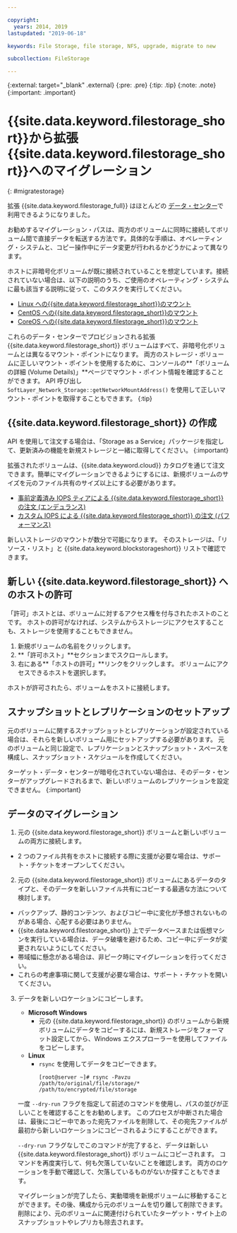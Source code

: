 ```yaml
---

copyright:
  years: 2014, 2019
lastupdated: "2019-06-18"

keywords: File Storage, file storage, NFS, upgrade, migrate to new

subcollection: FileStorage

---
```

{:external: target="_blank" .external}
{:pre: .pre}
{:tip: .tip}
{:note: .note}
{:important: .important}

# {{site.data.keyword.filestorage_short}}から拡張{{site.data.keyword.filestorage_short}}へのマイグレーション
{: #migratestorage}

拡張 {{site.data.keyword.filestorage_full}} はほとんどの [データ・センター](/docs/infrastructure/FileStorage?topic=FileStorage-selectDC)で利用できるようになりました。

お勧めするマイグレーション・パスは、両方のボリュームに同時に接続してボリューム間で直接データを転送する方法です。具体的な手順は、オペレーティング・システムと、コピー操作中にデータ変更が行われるかどうかによって異なります。

ホストに非暗号化ボリュームが既に接続されていることを想定しています。接続されていない場合は、以下の説明のうち、ご使用のオペレーティング・システムに最も該当する説明に従って、このタスクを実行してください。

- [Linux への{{site.data.keyword.filestorage_short}}のマウント](/docs/infrastructure/FileStorage?topic=FileStorage-mountingLinux)
- [CentOS への{{site.data.keyword.filestorage_short}}のマウント](/docs/infrastructure/FileStorage?topic=FileStorage-mountingCentOS)
- [CoreOS への{{site.data.keyword.filestorage_short}}のマウント](/docs/infrastructure/FileStorage?topic=FileStorage-mountingCoreOS)

これらのデータ・センターでプロビジョンされる拡張 {{site.data.keyword.filestorage_short}} ボリュームはすべて、非暗号化ボリュームとは異なるマウント・ポイントになります。 両方のストレージ・ボリュームに正しいマウント・ポイントを使用するために、コンソールの**「ボリュームの詳細 (Volume Details)」**ページでマウント・ポイント情報を確認することができます。 API 呼び出し `SoftLayer_Network_Storage::getNetworkMountAddress()` を使用して正しいマウント・ポイントを取得することもできます。
{:tip}


## {{site.data.keyword.filestorage_short}} の作成

API を使用して注文する場合は、「Storage as a Service」パッケージを指定して、更新済みの機能を新規ストレージと一緒に取得してください。
{:important}

拡張されたボリュームは、{{site.data.keyword.cloud}} カタログを通じて注文できます。簡単にマイグレーションできるようにするには、新規ボリュームのサイズを元のファイル共有のサイズ以上にする必要があります。

- [事前定義済み IOPS ティアによる {{site.data.keyword.filestorage_short}} の注文 (エンデュランス)](/docs/infrastructure/FileStorage?topic=FileStorage-orderingConsole#endurance)
- [カスタム IOPS による {{site.data.keyword.filestorage_short}} の注文 (パフォーマンス)](/docs/infrastructure/FileStorage?topic=FileStorage-orderingConsole#performance)

新しいストレージのマウントが数分で可能になります。 そのストレージは、「リソース・リスト」と {{site.data.keyword.blockstorageshort}} リストで確認できます。


## 新しい {{site.data.keyword.filestorage_short}} へのホストの許可

「許可」ホストとは、ボリュームに対するアクセス権を付与されたホストのことです。 ホストの許可がなければ、システムからストレージにアクセスすることも、ストレージを使用することもできません。

1. 新規ボリュームの名前をクリックします。
2. **「許可ホスト」**セクションまでスクロールします。
3. 右にある**「ホストの許可」**リンクをクリックします。 ボリュームにアクセスできるホストを選択します。

ホストが許可されたら、ボリュームをホストに接続します。


## スナップショットとレプリケーションのセットアップ

元のボリュームに関するスナップショットとレプリケーションが設定されている場合は、それらを新しいボリューム用にセットアップする必要があります。 元のボリュームと同じ設定で、レプリケーションとスナップショット・スペースを構成し、スナップショット・スケジュールを作成してください。

ターゲット・データ・センターが暗号化されていない場合は、そのデータ・センターがアップグレードされるまで、新しいボリュームのレプリケーションを設定できません。
{:important}


## データのマイグレーション

1. 元の {{site.data.keyword.filestorage_short}} ボリュームと新しいボリュームの両方に接続します。
  - 2 つのファイル共有をホストに接続する際に支援が必要な場合は、サポート・チケットをオープンしてください。

2. 元の {{site.data.keyword.filestorage_short}} ボリュームにあるデータのタイプと、そのデータを新しいファイル共有にコピーする最適な方法について検討します。
  - バックアップ、静的コンテンツ、およびコピー中に変化が予想されないものがある場合、心配する必要はありません。
  - {{site.data.keyword.filestorage_short}} 上でデータベースまたは仮想マシンを実行している場合は、データ破壊を避けるため、コピー中にデータが変更されないようにしてください。
  - 帯域幅に懸念がある場合は、非ピーク時にマイグレーションを行ってください。
  - これらの考慮事項に関して支援が必要な場合は、サポート・チケットを開いてください。

3. データを新しいロケーションにコピーします。
   - **Microsoft Windows**
     - 元の {{site.data.keyword.filestorage_short}} のボリュームから新規ボリュームにデータをコピーするには、新規ストレージをフォーマット設定してから、Windows エクスプローラーを使用してファイルをコピーします。
   - **Linux**
     - `rsync` を使用してデータをコピーできます。
       ```
       [root@server ~]# rsync -Pavzu /path/to/original/file/storage/* /path/to/encrypted/file/storage
       ```

   一度 `--dry-run` フラグを指定して前述のコマンドを使用し、パスの並びが正しいことを確認することをお勧めします。 このプロセスが中断された場合は、最後にコピー中であった宛先ファイルを削除して、その宛先ファイルが最初から新しいロケーションにコピーされるようにすることができます。

   `--dry-run` フラグなしでこのコマンドが完了すると、データは新しい {{site.data.keyword.filestorage_short}} ボリュームにコピーされます。 コマンドを再度実行して、何も欠落していないことを確認します。 両方のロケーションを手動で確認して、欠落しているものがないか探すこともできます。

   マイグレーションが完了したら、実動環境を新規ボリュームに移動することができます。その後、構成から元のボリュームを切り離して削除できます。 削除により、元のボリュームに関連付けられていたターゲット・サイト上のスナップショットやレプリカも除去されます。
